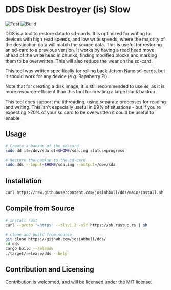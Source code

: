 # DDS Disk Destroyer (is) Slow

![Test](https://github.com/josiahbull/dds/actions/workflows/precommit.yaml/badge.svg)
![Build](https://github.com/josiahbull/dds/actions/workflows/prerelease.yml/badge.svg)

DDS is a tool to restore data to sd-cards. It is optimized for writing to
devices with high read speeds, and low write speeds, where the majority of
the destination data will match the source data. This is useful for
restoring an sd-card to a previous version. It works by having a read head
move ahead of the write head in chunks, finding modified blocks and marking
them to be overwritten. This will also reduce the wear on the sd-card.

This tool was written specifically for rolling back Jetson Nano sd-cards, but
it should work for any device (e.g. Rapsberry Pi).

Note that for creating a disk image, it is still recommended to use `dd`, as
it is more resource-efficient than this tool for creating a large block backup.

This tool does support multithreading, using separate processes for reading and
writing. This isn't especially useful in 99% of situations - but if you're
expecting >70% of your sd card to be overwritten it could be useful to enable.

## Usage

```bash
# Create a backup of the sd-card
sudo dd if=/dev/sda of=$HOME/sda.img status=progress

# Restore the backup to the sd-card
sudo dds --input=$HOME/sda.img --output=/dev/sda
```

## Installation

```bash
curl https://raw.githubusercontent.com/josiahbull/dds/main/install.sh | bash
```

## Compile from Source

```bash
# install rust
curl --proto '=https' --tlsv1.2 -sSf https://sh.rustup.rs | sh

# clone and build from source
git clone https://github.com/josiahbull/dds/
cd dds
cargo build --release
./target/release/dds --help
```

## Contribution and Licensing

Contribution is welcomed, and will be licensed under the MIT license.
